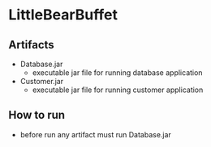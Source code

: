 # LittleBearBuffet

## Artifacts
- Database.jar
  - executable jar file for running database application
- Customer.jar
  - executable jar file for running customer application
## How to run
- before run any artifact must run Database.jar
